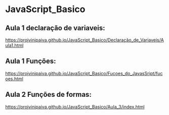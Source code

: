 # JavaScript_Basico

## Aula 1 declaração de variaveis:
https://projvinipaiva.github.io/JavaScript_Basico/Declaração_de_Variaveis/Aula1.html

## Aula 1 Funções:
https://projvinipaiva.github.io/JavaScript_Basico/Fucoes_do_JavasSript/fucoes.html

## Aula 2 Funções de formas:

https://projvinipaiva.github.io/JavaScript_Basico/Aula_3/index.html



